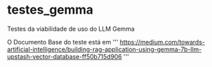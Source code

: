 # testes_gemma
Testes da viabilidade de uso do LLM Gemma

O Documento Base do teste está em 
'''
https://medium.com/towards-artificial-intelligence/building-rag-application-using-gemma-7b-llm-upstash-vector-database-ff50b715d906
'''
